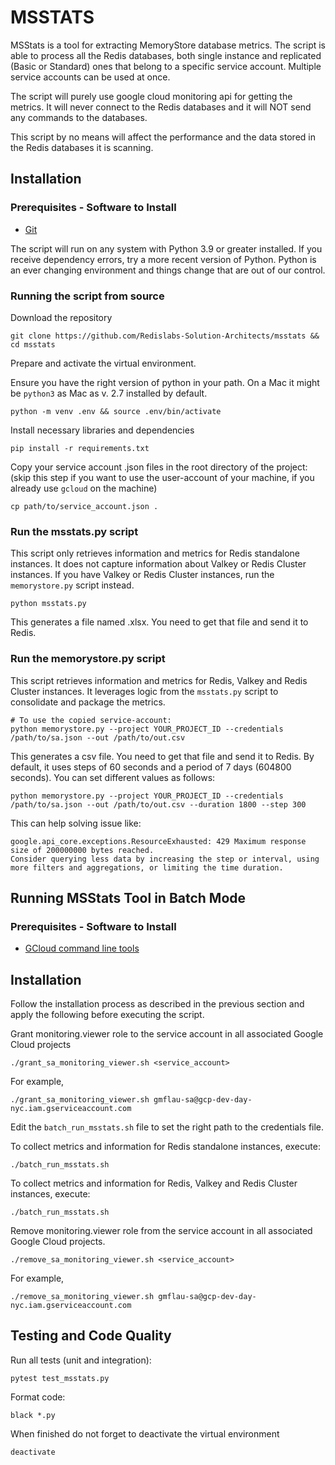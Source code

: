 # MSSTATS

MSStats is a tool for extracting MemoryStore database metrics. The script is able to process all the Redis databases, both single instance and replicated (Basic or Standard) ones that belong to a specific service account. Multiple service accounts can be used at once.

The script will purely use google cloud monitoring api for getting the metrics. It will never connect to the Redis databases and it will NOT send any commands to the databases.

This script by no means will affect the performance and the data stored in the Redis databases it is scanning.


## Installation
### Prerequisites - Software to Install
* [Git](https://git-scm.com/book/en/v2/Getting-Started-Installing-Git)


The script will run on any system with Python 3.9 or greater installed. If you receive dependency errors, try a more recent version of Python. Python is an ever changing environment and things change that are out of our control.

### Running the script from source

Download the repository

```
git clone https://github.com/Redislabs-Solution-Architects/msstats && cd msstats
```

Prepare and activate the virtual environment.

Ensure you have the right version of python in your path. On a Mac it might be `python3` as Mac as v. 2.7 installed by default.

```
python -m venv .env && source .env/bin/activate
```

Install necessary libraries and dependencies

```
pip install -r requirements.txt
```

Copy your service account .json files in the root directory of the project:
(skip this step if you want to use the user-account of your machine, if you already use `gcloud` on the machine)

```
cp path/to/service_account.json .
```

### Run the msstats.py script

This script only retrieves information and metrics for Redis standalone instances. It does not capture information about Valkey or Redis Cluster instances. If you have Valkey or Redis Cluster instances, run the `memorystore.py` script instead.

```
python msstats.py
```

This generates a file named <your project>.xlsx. You need to get that file and send it to Redis.


### Run the memorystore.py script

This script retrieves information and metrics for Redis, Valkey and Redis Cluster instances. It leverages logic from the `msstats.py` script to consolidate and package the metrics.

```
# To use the copied service-account:
python memorystore.py --project YOUR_PROJECT_ID --credentials /path/to/sa.json --out /path/to/out.csv

```

This generates a csv file. You need to get that file and send it to Redis.
By default, it uses steps of 60 seconds and a period of 7 days (604800 seconds).
You can set different values as follows:

````
python memorystore.py --project YOUR_PROJECT_ID --credentials /path/to/sa.json --out /path/to/out.csv --duration 1800 --step 300
````

This can help solving issue like:

```
google.api_core.exceptions.ResourceExhausted: 429 Maximum response size of 200000000 bytes reached.
Consider querying less data by increasing the step or interval, using more filters and aggregations, or limiting the time duration.
```


## Running MSStats Tool in Batch Mode
### Prerequisites - Software to Install
* [GCloud command line tools](https://cloud.google.com/sdk/docs/install)

## Installation
Follow the installation process as described in the previous section and apply the following before executing the script.


Grant monitoring.viewer role to the service account in all associated Google Cloud projects

```
./grant_sa_monitoring_viewer.sh <service_account>
```
For example,
```
./grant_sa_monitoring_viewer.sh gmflau-sa@gcp-dev-day-nyc.iam.gserviceaccount.com
```

Edit the `batch_run_msstats.sh` file to set the right path to the credentials file.

To collect metrics and information for Redis standalone instances, execute:

```
./batch_run_msstats.sh
```

To collect metrics and information for Redis, Valkey and Redis Cluster instances, execute:

```
./batch_run_msstats.sh
```



Remove monitoring.viewer role from the service account in all associated Google Cloud projects.

```
./remove_sa_monitoring_viewer.sh <service_account>
```
For example,
```
./remove_sa_monitoring_viewer.sh gmflau-sa@gcp-dev-day-nyc.iam.gserviceaccount.com
```

## Testing and Code Quality

Run all tests (unit and integration):
```
pytest test_msstats.py
```

Format code:
```
black *.py
```

When finished do not forget to deactivate the virtual environment

```
deactivate
```
